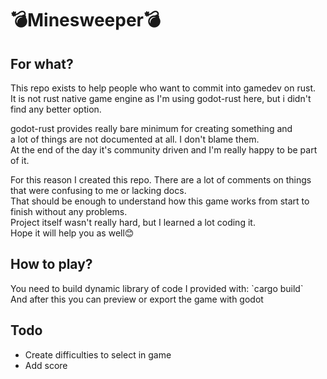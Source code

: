 # 💣Minesweeper💣

## For what?
<p>
This repo exists to help people who want to commit into gamedev on rust.<br>
It is not rust native game engine as I'm using godot-rust here, but i didn't find any better option.<br>
</p>
<p>
godot-rust provides really bare minimum for creating something and <br>
a lot of things are not documented at all. I don't blame them.<br>
At the end of the day it's community driven and I'm really happy to be part of it.<br>
</p>
<p>
For this reason I created this repo. There are a lot of comments on things that were confusing to me or lacking docs.<br>
That should be enough to understand how this game works from start to finish without any problems.<br>
Project itself wasn't really hard, but I learned a lot coding it.<br>
Hope it will help you as well😊
</p>

## How to play?
<p>
You need to build dynamic library of code I provided with:
`cargo build`
<br>
And after this you can preview or export the game with godot

</p>

## Todo
- Create difficulties to select in game
- Add score
